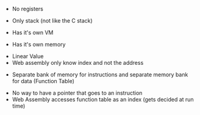 + No registers
+ Only stack (not like the C stack)


+ Has it's own VM
+ Has it's own memory
 - Linear Value
 - Web assembly only know index and not the address


+ Separate bank of memory for instructions and separate memory bank for data (Function Table)
 - No way to have a pointer that goes to an instruction
 - Web Assembly accesses function table as an index (gets decided at run time)




